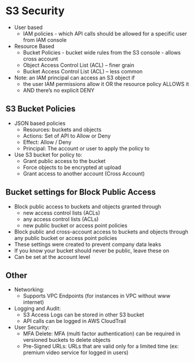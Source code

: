 # S3 Security

* User based
  * IAM policies - which API calls should be allowed for a specific user from IAM
console
* Resource Based
  * Bucket Policies - bucket wide rules from the S3 console - allows cross account
  * Object Access Control List (ACL) – finer grain
  * Bucket Access Control List (ACL) – less common
* Note: an IAM principal can access an S3 object if
  * the user IAM permissions allow it OR the resource policy ALLOWS it
  * AND there’s no explicit DENY

## S3 Bucket Policies

* JSON based policies
  * Resources: buckets and objects
  * Actions: Set of API to Allow or Deny
  * Effect: Allow / Deny
  * Principal: The account or user to apply the policy to
* Use S3 bucket for policy to:
  * Grant public access to the bucket
  * Force objects to be encrypted at upload
  * Grant access to another account (Cross Account)

## Bucket settings for Block Public Access

* Block public access to buckets and objects granted through
  * new access control lists (ACLs)
  * any access control lists (ACLs)
  * new public bucket or access point policies
* Block public and cross-account access to buckets and objects
through any public bucket or access point policies
* These settings were created to prevent company data leaks
* If you know your bucket should never be public, leave these on
* Can be set at the account level

## Other

* Networking:
  * Supports VPC Endpoints (for instances in VPC without www internet)
* Logging and Audit:
  * S3 Access Logs can be stored in other S3 bucket
  * API calls can be logged in AWS CloudTrail
* User Security:
  * MFA Delete: MFA (multi factor authentication) can be required in versioned
  buckets to delete objects
  * Pre-Signed URLs: URLs that are valid only for a limited time (ex: premium video
  service for logged in users)
